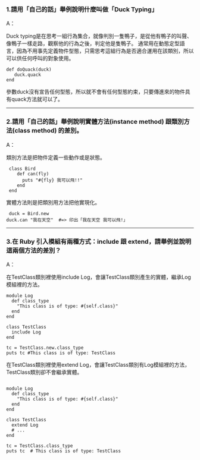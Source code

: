 ### 1.請用「自己的話」舉例說明什麼叫做「Duck Typing」
<p>A：</p>
Duck typing是在思考一組行為集合，就像判別一隻鴨子，是從他有鴨子的叫聲、像鴨子一樣走路，觀察他的行為之後，判定他是隻鴨子。
通常用在動態定型語言，因為不用事先定義物件型態，只需思考這組行為是否適合運用在該類別，所以可以供任何呼叫的對象使用。

<pre><code>def doQuack(duck)
   duck.quack
end
</code></pre>

參數duck沒有宣告任何型態，所以就不會有任何型態約束，只要傳進來的物件具有quack方法就可以了。

---------------------------------------------------------------------------------------------------------------------

### 2.請用「自己的話」舉例說明實體方法(instance method) 跟類別方法(class method) 的差別。
<p>A：</p>

類別方法是把物件定義一些動作或是狀態。
<pre><code> class Bird
    def can(fly)
      puts "#{fly} 我可以飛!!"
    end
 end
</code></pre>

實體方法則是把類別用方法把他實現化。
<pre><code> duck = Bird.new
duck.can "我在天空"  #=> 印出「我在天空 我可以飛!」
</code></pre>

---------------------------------------------------------------------------------------------------------------------

### 3.在 Ruby 引入模組有兩種方式：include 跟 extend，請舉例並說明這兩個方法的差別？
<p>A：</p>

在TestClass類別裡使用include Log，會讓TestClass類別產生的實體，繼承Log模組裡的方法。

<pre><code>module Log 
  def class_type
    "This class is of type: #{self.class}"
  end
end

class TestClass 
  include Log 
end

tc = TestClass.new.class_type
puts tc #This class is of type: TestClass
</code></pre>

在TestClass類別裡使用extend Log，會讓TestClass類別有Log模組裡的方法，TestClass類別卻不會繼承實體。

<pre><code>
module Log
  def class_type
    "This class is of type: #{self.class}"
  end
end

class TestClass
  extend Log
  # ...
end

tc = TestClass.class_type
puts tc  # This class is of type: TestClass
</code></pre>
